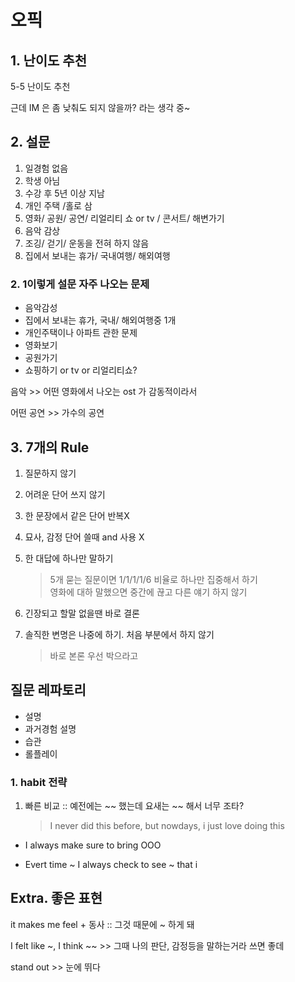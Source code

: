 # 오픽

## 1. 난이도 추천

5-5 난이도 추천

근데 IM 은 좀 낮춰도 되지 않을까? 라는 생각 중~

## 2. 설문

1. 일경험 없음
2. 학생 아님
3. 수강 후 5년 이상 지남
4. 개인 주택 /홀로 삼
5. 영화/ 공원/ 공연/ 리얼리티 쇼 or tv / 콘서트/ 해변가기
6. 음악 감상
7. 조깅/ 걷기/ 운동을 전혀 하지 않음
8. 집에서 보내는 휴가/ 국내여행/ 해외여행

### 2. 1이렇게 설문 자주 나오는 문제

- 음악감성
- 집에서 보내는 휴가, 국내/ 해외여행중 1개
- 개인주택이나 아파트 관한 문제
- 영화보기
- 공원가기
- 쇼핑하기 or tv or 리얼리티쇼?

음악 >> 어떤 영화에서 나오는 ost 가 감동적이라서

어떤 공연 >> 가수의 공연

## 3. 7개의 Rule

1. 질문하지 않기

2. 어려운 단어 쓰지 않기

3. 한 문장에서 같은 단어 반복X

4. 묘사, 감정 단어 쓸때 and 사용 X

5. 한 대답에 하나만 말하기

   > 5개 묻는 질문이면 1/1/1/1/6 비율로 하나만 집중해서 하기 <br>
   > 영화에 대하 말했으면 중간에 끊고 다른 얘기 하지 않기

6. 긴장되고 할말 없을땐 바로 결론

7. 솔직한 변명은 나중에 하기. 처음 부분에서 하지 않기
   > 바로 본론 우선 박으라고

## 질문 레파토리

- 설명
- 과거경험 설명
- 습관
- 롤플레이

### 1. habit 전략

1. 빠른 비교 :: 예전에는 ~~ 했는데 요새는 ~~ 해서 너무 조타?
   > I never did this before, but nowdays, i just love doing this

- I always make sure to bring OOO

- Evert time ~ I always check to see ~ that i

## Extra. 좋은 표현

it makes me feel + 동사 :: 그것 때문에 ~ 하게 돼

I felt like ~, I think ~~ >> 그때 나의 판단, 감정등을 말하는거라 쓰면 좋데

stand out >> 눈에 뛰다
